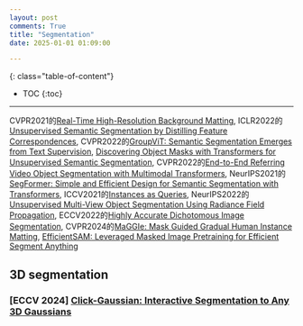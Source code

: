 ```yaml
---
layout: post
comments: True
title: "Segmentation"
date: 2025-01-01 01:09:00

---
```


<!--more-->

{: class="table-of-content"}
* TOC
{:toc}

---

CVPR2021的[Real-Time High-Resolution Background Matting](https://grail.cs.washington.edu/projects/background-matting-v2/#/), ICLR2022的[Unsupervised Semantic Segmentation by Distilling Feature Correspondences](https://mhamilton.net/stego.html), CVPR2022的[GroupViT: Semantic Segmentation Emerges from Text Supervision](https://github.com/NVlabs/GroupViT), [Discovering Object Masks with Transformers for Unsupervised Semantic Segmentation](https://github.com/wvangansbeke/MaskDistill), CVPR2022的[End-to-End Referring Video Object Segmentation with Multimodal Transformers](https://github.com/mttr2021/MTTR), NeurIPS2021的[SegFormer: Simple and Efficient Design for Semantic Segmentation with Transformers](https://github.com/NVlabs/SegFormer), ICCV2021的[Instances as Queries](https://github.com/hustvl/QueryInst), NeurIPS2022的[Unsupervised Multi-View Object Segmentation Using Radiance Field Propagation](https://xinhangliu.com/nerf_seg), ECCV2022的[Highly Accurate Dichotomous Image Segmentation](https://github.com/xuebinqin/DIS/tree/main), CVPR2024的[MaGGIe: Mask Guided Gradual Human Instance Matting](https://maggie-matt.github.io/), [EfficientSAM: Leveraged Masked Image Pretraining for Efficient Segment Anything](https://yformer.github.io/efficient-sam/)

## 3D segmentation

### \[**ECCV 2024**\] [Click-Gaussian: Interactive Segmentation to Any 3D Gaussians](https://seokhunchoi.github.io/Click-Gaussian/)
